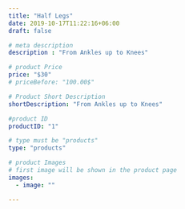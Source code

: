 ```yaml
---
title: "Half Legs"
date: 2019-10-17T11:22:16+06:00
draft: false

# meta description
description : "From Ankles up to Knees"

# product Price
price: "$30"
# priceBefore: "100.00$"

# Product Short Description
shortDescription: "From Ankles up to Knees"

#product ID
productID: "1"

# type must be "products"
type: "products"

# product Images
# first image will be shown in the product page
images:
  - image: ""

---
```



